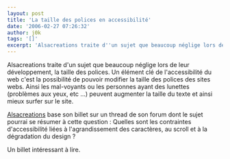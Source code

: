 ```yaml
---
layout: post
title: 'La taille des polices en accessibilité'
date: '2006-02-27 07:26:32'
author: j0k
tags: '[]'
excerpt: 'Alsacreations traite d''un sujet que beaucoup néglige lors de leur développement, la taille des polices.   Un élément clé de l''accessibilité du web c''est la possibilité de pouvoir modifier la taille des polices des sites webs. Ainsi les mal-voyants ou les personnes ayant des lunettes (problèmes aux yeux, etc ...) peuvent augmenter la taille du texte et ainsi mieux surfer      ...'
---
```


Alsacreations traite d'un sujet que beaucoup néglige lors de leur développement, la taille des polices.   Un élément clé de l'accessibilité du web c'est la possibilité de pouvoir modifier la taille des polices des sites webs. Ainsi les mal-voyants ou les personnes ayant des lunettes (problèmes aux yeux, etc ...) peuvent augmenter la taille du texte et ainsi mieux surfer sur le site.

[Alsacreations](http://blog.alsacreations.com/2006/02/24/225-agrandissement-de-la-taille-des-polices) base son billet sur un thread de son forum dont le sujet pourrai se résumer à cette question : Quelles sont les contraintes d'accessibilité liées à l'agrandissement des caractères, au scroll et à la dégradation du design ?

Un billet intéressant à lire.
